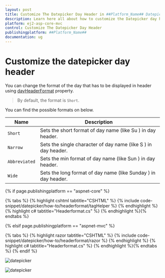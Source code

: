 ```yaml
---
layout: post
title: Customize The Datepicker Day Header in ##Platform_Name## Datepicker Component
description: Learn here all about how to customize the Datepicker day header in Syncfusion ##Platform_Name## Datepicker component of Syncfusion Essential JS 2 and more.
platform: ej2-asp-core-mvc
control: Customize The Datepicker Day Header
publishingplatform: ##Platform_Name##
documentation: ug
---
```



# Customize the datepicker day header

You can change the format of the day that has to be displayed in header using [dayHeaderFormat](https://help.syncfusion.com/cr/aspnetcore-js2/Syncfusion.EJ2.Calendars.DatePicker.html#Syncfusion_EJ2_Calendars_DatePicker_DayHeaderFormat) property.

> By default, the format is `Short`.

You can find the possible formats on below.

| **Name** | **Description** |
|------|---------------------|
| `Short` | Sets the short format of day name (like Su ) in day header. |
| `Narrow` | Sets the single character of day name (like S ) in day header. |
| `Abbreviated` | Sets the min format of day name (like Sun ) in day header. |
| `Wide` | Sets the long format of day name (like Sunday ) in day header. |

{% if page.publishingplatform == "aspnet-core" %}

{% tabs %}
{% highlight cshtml tabtitle="CSHTML" %}
{% include code-snippet/datepicker/how-to/headerformat/tagHelper %}
{% endhighlight %}
{% highlight c# tabtitle="Headerformat.cs" %}
{% endhighlight %}{% endtabs %}

{% elsif page.publishingplatform == "aspnet-mvc" %}

{% tabs %}
{% highlight razor tabtitle="CSHTML" %}
{% include code-snippet/datepicker/how-to/headerformat/razor %}
{% endhighlight %}
{% highlight c# tabtitle="Headerformat.cs" %}
{% endhighlight %}{% endtabs %}
{% endif %}


![datepicker](../images/narrow.png)

![datepicker](../images/abbreviated.png)